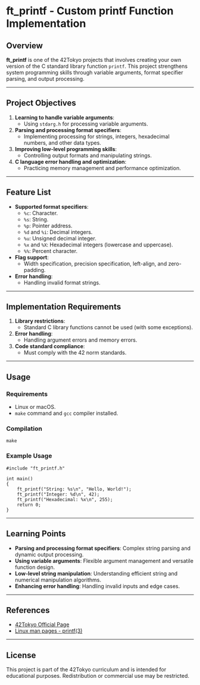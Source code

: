 # ft_printf - Custom printf Function Implementation

## Overview
**ft_printf** is one of the 42Tokyo projects that involves creating your own version of the C standard library function `printf`. This project strengthens system programming skills through variable arguments, format specifier parsing, and output processing.

---

## Project Objectives
1. **Learning to handle variable arguments**:
   - Using `stdarg.h` for processing variable arguments.
2. **Parsing and processing format specifiers**:
   - Implementing processing for strings, integers, hexadecimal numbers, and other data types.
3. **Improving low-level programming skills**:
   - Controlling output formats and manipulating strings.
4. **C language error handling and optimization**:
   - Practicing memory management and performance optimization.

---

## Feature List
- **Supported format specifiers**:
  - `%c`: Character.
  - `%s`: String.
  - `%p`: Pointer address.
  - `%d` and `%i`: Decimal integers.
  - `%u`: Unsigned decimal integer.
  - `%x` and `%X`: Hexadecimal integers (lowercase and uppercase).
  - `%%`: Percent character.
- **Flag support**:
  - Width specification, precision specification, left-align, and zero-padding.
- **Error handling**:
  - Handling invalid format strings.

---

## Implementation Requirements
1. **Library restrictions**:
   - Standard C library functions cannot be used (with some exceptions).
2. **Error handling**:
   - Handling argument errors and memory errors.
3. **Code standard compliance**:
   - Must comply with the 42 norm standards.

---

## Usage
### Requirements
- Linux or macOS.
- `make` command and `gcc` compiler installed.

### Compilation
```
make
```
### Example Usage
```
#include "ft_printf.h"

int main()
{
    ft_printf("String: %s\n", "Hello, World!");
    ft_printf("Integer: %d\n", 42);
    ft_printf("Hexadecimal: %x\n", 255);
    return 0;
}
```

---

## Learning Points
- **Parsing and processing format specifiers**:
  Complex string parsing and dynamic output processing.
- **Using variable arguments**:
  Flexible argument management and versatile function design.
- **Low-level string manipulation**:
  Understanding efficient string and numerical manipulation algorithms.
- **Enhancing error handling**:
  Handling invalid inputs and edge cases.

---

## References
- [42Tokyo Official Page](https://42tokyo.jp/)
- [Linux man pages - printf(3)](https://man7.org/linux/man-pages/man3/printf.3.html)

---

## License
This project is part of the 42Tokyo curriculum and is intended for educational purposes. Redistribution or commercial use may be restricted.

